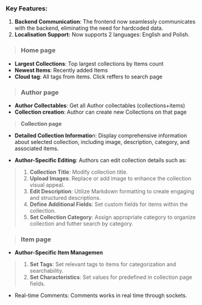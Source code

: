 
### Key Features:

1. **Backend Communication**: The frontend now seamlessly communicates with the backend, eliminating the need for hardcoded data.
3. **Localisation Support:** Now supports 2 languages: English and Polish.

>###  Home page
- **Largest Collections**: Top largest collections by Items count
- **Newest Items**: Recently added Items
- **Cloud tag**: All tags from items. Click reffers to search page

> ### Author page
- **Author Collectables**: Get all Author collectables (collections+items)
- **Collection creation**: Author can create new Collections on that page

> **Collection page**

- **Detailed Collection Informatio**n: Display comprehensive information about selected collection, including image, description, category, and associated items.

- **Author-Specific Editing**: Authors can edit collection details such as:

> 1. **Collection Title**: Modify collection title.
> 2. **Upload Images**: Replace or add image to enhance the collection visual appeal.
> 3. **Edit Description**: Utilize Markdown formatting to create engaging and structured descriptions.
> 4. **Define Additional Fields**: Set custom fields for items within the collection.
> 5. **Set Collection Category**: Assign appropriate category to organize collection and futher search by category.


>###  Item page

- **Author-Specific Item Managemen**

> 1. **Set Tags**: Set relevant tags to items for categorization and searchability.
> 2. **Set Characteristics**: Set values for predefined in collection page fields.

- Real-time Comments: Comments works in real time through sockets.

